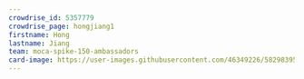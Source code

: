 ```yaml
---
crowdrise_id: 5357779
crowdrise_page: hongjiang1
firstname: Hong
lastname: Jiang
team: moca-spike-150-ambassadors
card-image: https://user-images.githubusercontent.com/46349226/58298395-51648d00-7da9-11e9-8b6b-5c60f5dee8be.JPG
---
```

